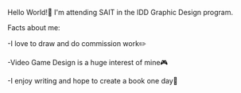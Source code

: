 Hello World!👋
I'm attending SAIT in the IDD Graphic Design program.

Facts about me:

-I love to draw and do commission work✏️

-Video Game Design is a huge interest of mine🎮

-I enjoy writing and hope to create a book one day📖

